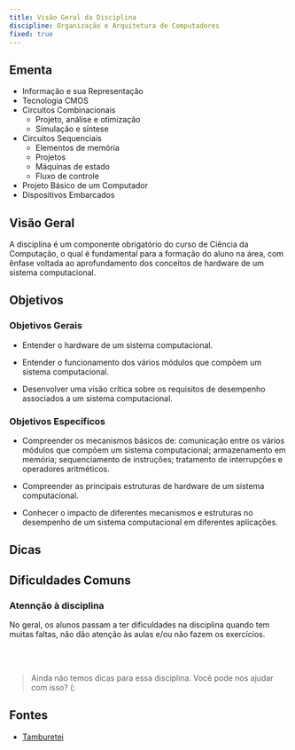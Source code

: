 ```yaml
---
title: Visão Geral da Disciplina
discipline: Organização e Arquitetura de Computadores 
fixed: true
---
```


## Ementa

- Informação e sua Representação 
- Tecnologia CMOS
- Circuitos Combinacionais
    - Projeto, análise e otimização 
    - Simulação e síntese
- Circuitos Sequenciais 
    - Elementos de memória
    - Projetos
    - Máquinas de estado
    - Fluxo de controle
- Projeto Básico de um Computador
- Dispositivos Embarcados

## Visão Geral

A disciplina é um componente obrigatório do curso de Ciência da Computação, o qual é fundamental para a formação do aluno na área, com ênfase voltada ao aprofundamento dos conceitos de hardware de um sistema computacional.

## Objetivos

### Objetivos Gerais

- Entender o hardware de um sistema computacional.

- Entender o funcionamento dos vários módulos que compõem um sistema computacional.

- Desenvolver uma visão crítica sobre os requisitos de desempenho associados a um sistema computacional.

### Objetivos Específicos

- Compreender os mecanismos básicos de: comunicação entre os vários módulos que compõem um sistema computacional; armazenamento em memória; sequenciamento de instruções; tratamento de interrupções e operadores aritméticos.

- Compreender as principais estruturas de hardware de um sistema computacional.

- Conhecer o impacto de diferentes mecanismos e estruturas no desempenho de um sistema computacional em diferentes aplicações.

## Dicas


## Dificuldades Comuns
### Atennção à disciplina

No geral, os alunos passam a ter dificuldades na disciplina quando tem muitas faltas, não dão atenção às aulas e/ou não fazem os exercícios.

<br></br>

> Ainda não temos dicas para essa disciplina. Você pode nos ajudar com isso? (:

## Fontes 

- <a href= "https://github.com/OpenDevUFCG/Tamburetei" target="_blank"> Tamburetei </a>

